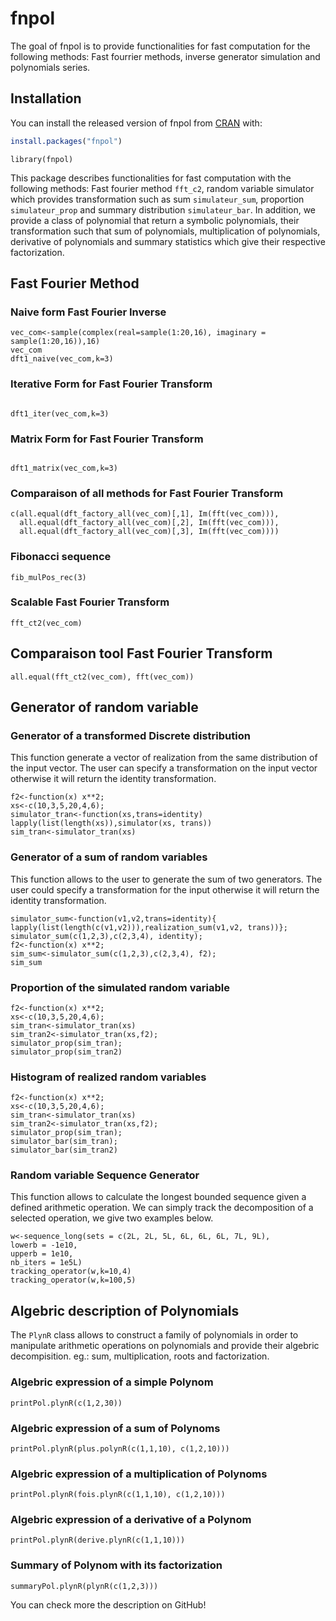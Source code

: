 
<!-- README.md is generated from README.Rmd. Please edit that file -->

# fnpol

<!-- badges: start -->

<!-- badges: end -->

The goal of fnpol is to provide functionalities for fast computation for
the following methods: Fast fourrier methods, inverse generator
simulation and polynomials series.

## Installation

You can install the released version of fnpol from
[CRAN](https://CRAN.R-project.org) with:

``` r
install.packages("fnpol")
```

```{r setup}
library(fnpol)
```

This package describes functionalities for fast computation with the following methods: 
Fast fourier method `fft_c2`, random variable simulator which provides transformation such as sum `simulateur_sum`, proportion `simulateur_prop` and summary distribution `simulateur_bar`. In addition, we provide a class of polynomial that return a symbolic polynomials, their transformation such that sum of polynomials, multiplication of polynomials, derivative of polynomials and summary statistics which give their respective factorization.


## Fast Fourier Method
### Naive form Fast Fourier Inverse
```{r}
vec_com<-sample(complex(real=sample(1:20,16), imaginary = sample(1:20,16)),16)
vec_com
dft1_naive(vec_com,k=3)
```

### Iterative Form for Fast Fourier Transform
```{r}

dft1_iter(vec_com,k=3)
```
### Matrix Form for Fast Fourier Transform
```{r}

dft1_matrix(vec_com,k=3)
```
### Comparaison of all methods for Fast Fourier Transform
```{r}
c(all.equal(dft_factory_all(vec_com)[,1], Im(fft(vec_com))),
  all.equal(dft_factory_all(vec_com)[,2], Im(fft(vec_com))),
  all.equal(dft_factory_all(vec_com)[,3], Im(fft(vec_com))))
```




### Fibonacci sequence
```{r}
fib_mulPos_rec(3)
```
###  Scalable Fast Fourier Transform
```{r}
fft_ct2(vec_com)
```

## Comparaison tool Fast Fourier Transform

```{r}
all.equal(fft_ct2(vec_com), fft(vec_com))
```


## Generator of random variable

### Generator of a transformed Discrete distribution

This function generate a vector of realization from the same distribution of the input vector. The user can specify a transformation on the input vector otherwise it will return the identity transformation.

```{r}
f2<-function(x) x**2;
xs<-c(10,3,5,20,4,6);
simulator_tran<-function(xs,trans=identity) lapply(list(length(xs)),simulator(xs, trans))
sim_tran<-simulator_tran(xs)
```


### Generator of a sum of random variables
This function allows to the user to generate the sum of two generators. The user could specify a transformation for the input otherwise it will return the identity transformation.

```{r}
simulator_sum<-function(v1,v2,trans=identity){
lapply(list(length(c(v1,v2))),realization_sum(v1,v2, trans))};
simulator_sum(c(1,2,3),c(2,3,4), identity);
f2<-function(x) x**2;
sim_sum<-simulator_sum(c(1,2,3),c(2,3,4), f2);
sim_sum
```

### Proportion of the simulated random variable
```{r}
f2<-function(x) x**2;
xs<-c(10,3,5,20,4,6);
sim_tran<-simulator_tran(xs)
sim_tran2<-simulator_tran(xs,f2);
simulator_prop(sim_tran);
simulator_prop(sim_tran2)
```

### Histogram of realized random variables

```{r}
f2<-function(x) x**2;
xs<-c(10,3,5,20,4,6);
sim_tran<-simulator_tran(xs)
sim_tran2<-simulator_tran(xs,f2);
simulator_prop(sim_tran);
simulator_bar(sim_tran);
simulator_bar(sim_tran2)
```

### Random variable Sequence Generator 
This function allows to calculate the longest bounded sequence given a defined arithmetic operation. We can simply track the decomposition of a selected operation, we give two examples below.

```{r}
w<-sequence_long(sets = c(2L, 2L, 5L, 6L, 6L, 6L, 7L, 9L),
lowerb = -1e10,
upperb = 1e10,
nb_iters = 1e5L)
tracking_operator(w,k=10,4)
tracking_operator(w,k=100,5)
```

## Algebric description of Polynomials

The `PlynR` class allows to construct a family of polynomials in order to manipulate arithmetic operations on polynomials and provide their algebric decompisition. eg.: sum, multiplication, roots and factorization.

### Algebric expression of a simple Polynom
```{r}
printPol.plynR(c(1,2,30))
```

### Algebric expression of a sum of Polynoms

```{r}
printPol.plynR(plus.polynR(c(1,1,10), c(1,2,10)))
```

### Algebric expression of a multiplication of Polynoms

```{r}
printPol.plynR(fois.plynR(c(1,1,10), c(1,2,10)))
```

### Algebric expression of a derivative of a Polynom

```{r}
printPol.plynR(derive.plynR(c(1,1,10)))
```


### Summary of Polynom with its factorization

```{r}
summaryPol.plynR(plynR(c(1,2,3)))
```





You can check more the description on GitHub\!
